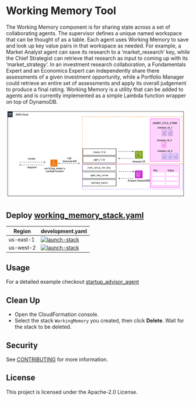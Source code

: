 # Working Memory Tool

The Working Memory component is for sharing state across a set of collaborating agents. The supervisor defines a unique named workspace that can be thought of as a table. Each agent uses Working Memory to save and look up key value pairs in that workspace as needed. For example, a Market Analyst agent can save its research to a ‘market_research’ key, while the Chief Strategist can retrieve that research as input to coming up with its ‘market_strategy’. In an investment research collaboration, a Fundamentals Expert and an Economics Expert can independently share there assessments of a given investment opportunity, while a Portfolio Manager could retrieve an entire set of assessments and apply its overall judgement to produce a final rating. Working Memory is a utility that can be added to agents and is currently implemented as a simple Lambda function wrapper on top of DynamoDB.

![architecture](./architecture.png)

## Deploy [working_memory_stack.yaml](/src/shared/working_memory/cfn_stacks/working_memory_stack.yaml)

|   Region   | development.yaml |
| ---------- | ----------------- |
| us-east-1  | [![launch-stack](https://s3.amazonaws.com/cloudformation-examples/cloudformation-launch-stack.png)](https://console.aws.amazon.com/cloudformation/home?region=us-east-1#/stacks/new?stackName=WorkingMemory&templateURL=https://ws-assets-prod-iad-r-iad-ed304a55c2ca1aee.s3.us-east-1.amazonaws.com/1031afa5-be84-4a6a-9886-4e19ce67b9c2/tools/working_memory_stack.yaml)|
| us-west-2  | [![launch-stack](https://s3.amazonaws.com/cloudformation-examples/cloudformation-launch-stack.png)](https://console.aws.amazon.com/cloudformation/home?region=us-west-2#/stacks/new?stackName=WorkingMemory&templateURL=https://ws-assets-prod-iad-r-pdx-f3b3f9f1a7d6a3d0.s3.us-west-2.amazonaws.com/1031afa5-be84-4a6a-9886-4e19ce67b9c2/tools/working_memory_stack.yaml)|

## Usage

For a detailed example checkout [startup_advisor_agent](/examples/multi_agent_collaboration/startup_advisor_agent/)

## Clean Up

- Open the CloudFormation console.
- Select the stack `WorkingMemory` you created, then click **Delete**. Wait for the stack to be deleted.

## Security

See [CONTRIBUTING](CONTRIBUTING.md#security-issue-notifications) for more information.

## License

This project is licensed under the Apache-2.0 License.

